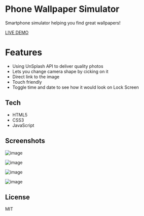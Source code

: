# Phone Wallpaper Simulator
Smartphone simulator helping you find great wallpapers!

[LIVE DEMO](https://wallfinder.srdjagunjic.com/)

# Features

- Using UnSplash API to deliver quality photos
- Lets you change camera shape by cicking on it
- Direct link to the image
- Touch friendly
- Toggle time and date to see how it would look on Lock Screen

## Tech

- HTML5
- CSS3
- JavaScript

## Screenshots

![image](https://user-images.githubusercontent.com/53865216/84580800-b6d35380-adda-11ea-93c3-ef29c7efdc79.png)

![image](https://user-images.githubusercontent.com/53865216/84580807-c6eb3300-adda-11ea-99ca-2258f1112f64.png)

![image](https://user-images.githubusercontent.com/53865216/84580830-0a45a180-addb-11ea-89d3-6eda4eccc3dc.png)

![image](https://user-images.githubusercontent.com/53865216/84580845-411bb780-addb-11ea-8773-98697c22e6df.png)


## License

MIT
